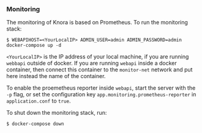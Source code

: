 ### Monitoring

The monitoring of Knora is based on Prometheus. To run the monitoring stack:

```
$ WEBAPIHOST=<YourLocalIP> ADMIN_USER=admin ADMIN_PASSWORD=admin docker-compose up -d
```

`<YourLocalIP>` is the IP address of your local machine, if you are running `webbapi` outside of
docker. If you are running `webapi` inside a docker container, then connect this container to the
`monitor-net` network and put here instead the name of the container.  

To enable the proemetheus reporter inside `webapi`, start the server with the `-p` flag, or set
the configuration key `app.monitoring.prometheus-reporter` in `application.conf` to `true`.

To shut down the monitoring stack, run:

```
$ docker-compose down
```
